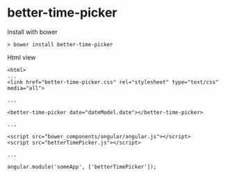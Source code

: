 better-time-picker
==================

Install with bower

    > bower install better-time-picker


Html view

    <html>
    ...
    <link href="better-time-picker.css" rel="stylesheet" type="text/css" media="all">

    ...

    <better-time-picker date="dateModel.date"></better-time-picker>

    ...

    <script src="bower_components/angular/angular.js"></script>
    <script src="betterTimePicker.js"></script>

    ...

    angular.module('someApp', ['betterTimePicker']);
